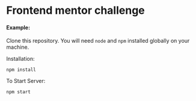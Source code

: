# Frontend mentor challenge

#### Example:

Clone this repository. You will need `node` and `npm` installed globally on your machine.

Installation:

`npm install`

To Start Server:

`npm start`
